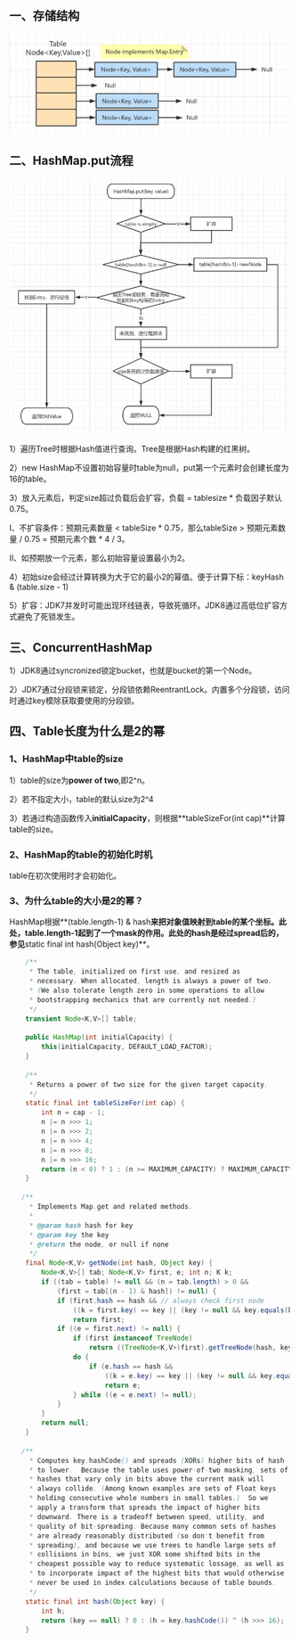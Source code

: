## 一、存储结构

<img src="pic/image-20220317142949582.png" title="" alt="image-20220317142949582" data-align="center">

## 二、HashMap.put流程

<img title="" src="pic/image-20220317103026325.png" alt="image-20220317103026325" data-align="center" width="635">

1）遍历Tree时根据Hash值进行查询。Tree是根据Hash构建的红黑树。

2）new HashMap不设置初始容量时table为null，put第一个元素时会创建长度为16的table。

3）放入元素后，判定size超过负载后会扩容，负载 = tablesize * 负载因子默认0.75。

  I、不扩容条件：预期元素数量 < tableSize * 0.75，那么tableSize > 预期元素数量 / 0.75 = 预期元素个数 * 4 / 3。

  II、如预期放一个元素，那么初始容量设置最小为2。

4）初始size会经过计算转换为大于它的最小2的幂值。便于计算下标：keyHash & (table.size - 1)

5）扩容：JDK7并发时可能出现环线链表，导致死循环。JDK8通过高低位扩容方式避免了死锁发生。

## 三、ConcurrentHashMap

1）JDK8通过syncronized锁定bucket，也就是bucket的第一个Node。

2）JDK7通过分段锁来锁定，分段锁依赖ReentrantLock。内置多个分段锁，访问时通过key模除获取要使用的分段锁。

## 四、Table长度为什么是2的幂

### 1、HashMap中table的size

1）table的size为**power of two**,即2^n。

2）若不指定大小，table的默认size为2^4

3）若通过构造函数传入**initialCapacity**，则根据**tableSizeFor(int cap)**计算table的size。

### 2、HashMap的table的初始化时机

 table在初次使用时才会初始化。

### 3、为什么table的大小是2的幂？

HashMap根据**(table.length-1) & hash**来把对象值映射到table的某个坐标。此处，**table.length-1**起到了一个mask的作用。此处的hash是经过spread后的，参见**static final int hash(Object key)**。

```java
    /**
     * The table, initialized on first use, and resized as
     * necessary. When allocated, length is always a power of two.
     * (We also tolerate length zero in some operations to allow
     * bootstrapping mechanics that are currently not needed.)
     */
    transient Node<K,V>[] table;

    public HashMap(int initialCapacity) {
        this(initialCapacity, DEFAULT_LOAD_FACTOR);
    }

    /**
     * Returns a power of two size for the given target capacity.
     */
    static final int tableSizeFor(int cap) {
        int n = cap - 1;
        n |= n >>> 1;
        n |= n >>> 2;
        n |= n >>> 4;
        n |= n >>> 8;
        n |= n >>> 16;
        return (n < 0) ? 1 : (n >= MAXIMUM_CAPACITY) ? MAXIMUM_CAPACITY : n + 1;
    }

   /**
     * Implements Map.get and related methods.
     *
     * @param hash hash for key
     * @param key the key
     * @return the node, or null if none
     */
    final Node<K,V> getNode(int hash, Object key) {
        Node<K,V>[] tab; Node<K,V> first, e; int n; K k;
        if ((tab = table) != null && (n = tab.length) > 0 &&
            (first = tab[(n - 1) & hash]) != null) {
            if (first.hash == hash && // always check first node
                ((k = first.key) == key || (key != null && key.equals(k))))
                return first;
            if ((e = first.next) != null) {
                if (first instanceof TreeNode)
                    return ((TreeNode<K,V>)first).getTreeNode(hash, key);
                do {
                    if (e.hash == hash &&
                        ((k = e.key) == key || (key != null && key.equals(k))))
                        return e;
                } while ((e = e.next) != null);
            }
        }
        return null;
    }

   /**
     * Computes key.hashCode() and spreads (XORs) higher bits of hash
     * to lower.  Because the table uses power-of-two masking, sets of
     * hashes that vary only in bits above the current mask will
     * always collide. (Among known examples are sets of Float keys
     * holding consecutive whole numbers in small tables.)  So we
     * apply a transform that spreads the impact of higher bits
     * downward. There is a tradeoff between speed, utility, and
     * quality of bit-spreading. Because many common sets of hashes
     * are already reasonably distributed (so don't benefit from
     * spreading), and because we use trees to handle large sets of
     * collisions in bins, we just XOR some shifted bits in the
     * cheapest possible way to reduce systematic lossage, as well as
     * to incorporate impact of the highest bits that would otherwise
     * never be used in index calculations because of table bounds.
     */
    static final int hash(Object key) {
        int h;
        return (key == null) ? 0 : (h = key.hashCode()) ^ (h >>> 16);
    }
```